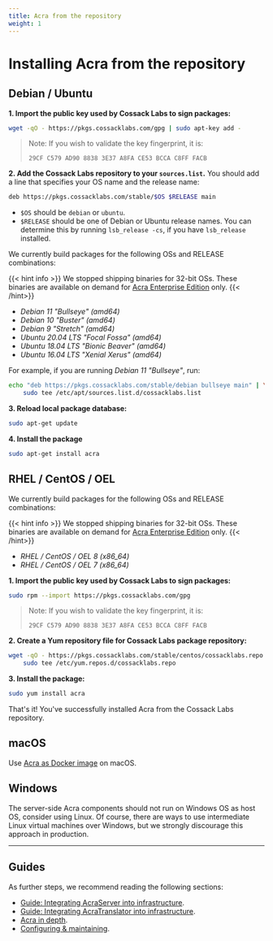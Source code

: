 ```yaml
---
title: Acra from the repository
weight: 1
---
```


# Installing Acra from the repository

## Debian / Ubuntu

**1. Import the public key used by Cossack Labs to sign packages:**

```bash
wget -qO - https://pkgs.cossacklabs.com/gpg | sudo apt-key add -
```    

> Note: If you wish to validate the key fingerprint, it is:
> ```
> 29CF C579 AD90 8838 3E37 A8FA CE53 BCCA C8FF FACB
> ```

**2. Add the Cossack Labs repository to your `sources.list`.**
You should add a line that specifies your OS name and the release name:

```bash
deb https://pkgs.cossacklabs.com/stable/$OS $RELEASE main
```    

* `$OS` should be `debian` or `ubuntu`.
* `$RELEASE` should be one of Debian or Ubuntu release names. You can determine this by running `lsb_release -cs`, if you have `lsb_release` installed.

We currently build packages for the following OSs and RELEASE combinations:

{{< hint info >}}
We stopped shipping binaries for 32-bit OSs. These binaries are available on demand for [Acra Enterprise Edition](/acra/enterprise-edition/) only.
{{< /hint>}}


- *Debian 11 "Bullseye" (amd64)*
- *Debian 10 "Buster" (amd64)*
- *Debian 9 "Stretch" (amd64)*
- *Ubuntu 20.04 LTS "Focal Fossa" (amd64)*
- *Ubuntu 18.04 LTS "Bionic Beaver" (amd64)*
- *Ubuntu 16.04 LTS "Xenial Xerus" (amd64)*

For example, if you are running *Debian 11 "Bullseye"*, run:

```bash
echo "deb https://pkgs.cossacklabs.com/stable/debian bullseye main" | \
    sudo tee /etc/apt/sources.list.d/cossacklabs.list
```    

**3. Reload local package database:**

```bash
sudo apt-get update
```    

**4. Install the package**

```bash
sudo apt-get install acra
```

## RHEL / CentOS / OEL

We currently build packages for the following OSs and RELEASE combinations:

{{< hint info >}}
We stopped shipping binaries for 32-bit OSs. These binaries are available on demand for [Acra Enterprise Edition](/acra/enterprise-edition/) only.
{{< /hint>}}


* *RHEL / CentOS / OEL 8 (x86_64)*
* *RHEL / CentOS / OEL 7 (x86_64)*

**1. Import the public key used by Cossack Labs to sign packages:**

```bash
sudo rpm --import https://pkgs.cossacklabs.com/gpg
```

> Note: If you wish to validate the key fingerprint, it is:
> ```
> 29CF C579 AD90 8838 3E37 A8FA CE53 BCCA C8FF FACB
> ```

**2. Create a Yum repository file for Cossack Labs package repository:**

```bash
wget -qO - https://pkgs.cossacklabs.com/stable/centos/cossacklabs.repo | \
    sudo tee /etc/yum.repos.d/cossacklabs.repo
```    

**3. Install the package:**

```bash
sudo yum install acra
```

That's it! You've successfully installed Acra from the Cossack Labs repository.


## macOS

Use [Acra as Docker image](/acra/getting-started/installing/launching-acra-from-docker-images/) on macOS.


## Windows

The server-side Acra components should not run on Windows OS as host OS, consider using Linux. Of course, there are ways to use intermediate Linux virtual machines over Windows, but we strongly discourage this approach in production.

---

## Guides

As further steps, we recommend reading the following sections:
* [Guide: Integrating AcraServer into infrastructure](/acra/guides/integrating-acra-server-into-infrastructure/).
* [Guide: Integrating AcraTranslator into infrastructure](/acra/guides/integrating-acra-translator-into-new-infrastructure/).
* [Acra in depth](/acra/acra-in-depth/).
* [Configuring & maintaining](/acra/configuring-maintaining/).
